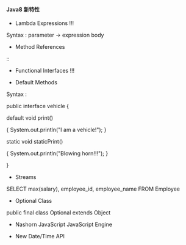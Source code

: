 #### Java8 新特性

- Lambda Expressions !!!

Syntax : parameter -> expression body

- Method References

::

- Functional Interfaces !!!

- Default Methods

Syntax :

public interface vehicle {

   default void print()
   
   {
       System.out.println("I am a vehicle!");
   }
   
   static void staticPrint()
   
   {
       System.out.println("Blowing horn!!!");
   }
   
}

- Streams

SELECT max(salary), employee_id, employee_name FROM Employee

- Optional Class

public final class Optional<T> extends Object

- Nashorn JavaScript JavaScript Engine

- New Date/Time API

